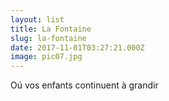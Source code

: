 ```yaml
---
layout: list 
title: La Fontaine
slug: la-fontaine
date: 2017-11-01T03:27:21.000Z
image: pic07.jpg
---
```

Oú vos enfants continuent à grandir
